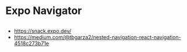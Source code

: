 # Expo Navigator 


##
- https://snack.expo.dev/ 
- https://medium.com/@tbgarza2/nested-navigation-react-navigation-4518c273b71e

